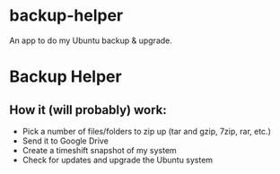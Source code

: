 # backup-helper
An app to do my Ubuntu backup &amp; upgrade.

# Backup Helper
## How it (will probably) work:
- Pick a number of files/folders to zip up (tar and gzip, 7zip, rar, etc.)
- Send it to Google Drive
- Create a timeshift snapshot of my system
- Check for updates and upgrade the Ubuntu system
